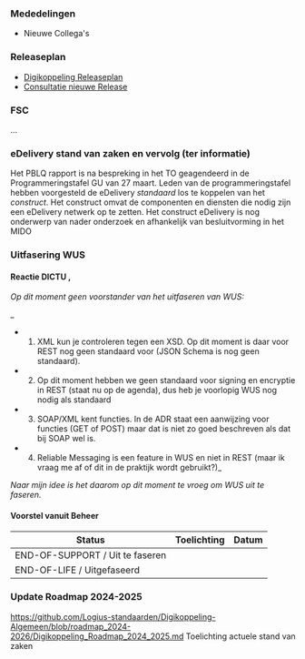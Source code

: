### Mededelingen

- Nieuwe Collega's

### Releaseplan

- [Digikoppeling Releaseplan](https://github.com/orgs/Logius-standaarden/projects/4)
- [Consultatie nieuwe Release](https://github.com/Logius-standaarden/Openbare-Consultaties/tree/master/20240919_Digikoppeling)

### FSC


...

### eDelivery stand van zaken en vervolg (ter informatie)

Het PBLQ rapport is na bespreking in het TO geagendeerd in de Programmeringstafel GU van 27 maart. Leden van de programmeringstafel hebben
voorgesteld de eDelivery _standaard_ los te koppelen van het _construct_. Het construct omvat de componenten en diensten die nodig zijn een eDelivery 
netwerk op te zetten.
Het construct eDelivery is nog onderwerp van nader onderzoek en afhankelijk van besluitvorming in het MIDO

### Uitfasering WUS

#### Reactie DICTU ,

_Op dit moment geen voorstander van het uitfaseren van WUS:_

_
* 1)	XML kun je controleren tegen een XSD. Op dit moment is daar voor REST nog geen standaard voor (JSON Schema is nog geen standaard). 
* 2)	Op dit moment hebben we geen standaard voor signing en encryptie in REST (staat nu op de agenda), dus heb je voorlopig WUS nog nodig als standaard
* 3)	SOAP/XML kent functies. In de ADR staat een aanwijzing voor functies (GET of POST) maar dat is niet zo goed beschreven als dat bij SOAP wel is.
* 4)	Reliable Messaging is een feature in WUS en niet in REST (maar ik vraag me af of dit in de praktijk wordt gebruikt?)_

_Naar mijn idee is het daarom op dit moment te vroeg om WUS uit te faseren._

#### Voorstel vanuit Beheer

| Status | Toelichting | Datum |
| -------|--------------|------|
| END-OF-SUPPORT / Uit te faseren | ||
| END-OF-LIFE / Uitgefaseerd | | |


### Update Roadmap 2024-2025

https://github.com/Logius-standaarden/Digikoppeling-Algemeen/blob/roadmap_2024-2026/Digikoppeling_Roadmap_2024_2025.md
Toelichting actuele stand van zaken 
